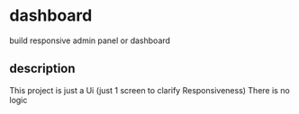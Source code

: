 # dashboard

build responsive admin panel or dashboard

## description

This project is just a Ui (just 1 screen to clarify Responsiveness)
There is no logic

